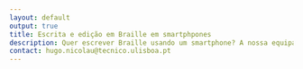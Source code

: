 ```yaml
---
layout: default
output: true
title: Escrita e edição em Braille em smartphpones
description: Quer escrever Braille usando um smartphone? A nossa equipa está a explorar novos teclados que permitem escrever e editar texto em smartphones. <br /></br /> Qualquer pessoa que faça uso de um leitor de ecrã de um smartphone pode participar. É necessário que saiba escrever Braille, mesmo que não consiga ler. <br /></br /> Neste trabalho vamos pedir-lhe que escreva e edite algumas frases usando três teclados diferentes. O estudo será divido em duas sessões de 30 minutos. A equipa de investigação poderá deslocar-se até um local da sua conveniência na área de Lisboa. <br /></br /> É uma oportunidade única de aprender e experimentar novas formas de escrita em smartphones. 
contact: hugo.nicolau@tecnico.ulisboa.pt
---
```

